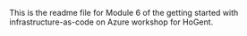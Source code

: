 This is the readme file for Module 6 of the getting started with infrastructure-as-code on Azure workshop for HoGent.